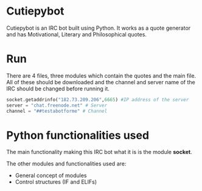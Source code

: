 # Cutiepybot
Cutiepybot is an IRC bot built using Python. It works as a quote generator and has Motivational, Literary and Philosophical quotes.

# Run
There are 4 files, three modules which contain the quotes and the main file. All of these should be downloaded and the channel and server name of the IRC should be changed before running it. 

```python 
socket.getaddrinfo("182.73.209.206",6665) #IP address of the server
server = "chat.freenode.net" # Server
channel = "##testabotforme" # Channel
```
# Python functionalities used
The main functionality making this IRC bot what it is is the module **socket**. 

The other modules and functionalities used are:
- General concept of modules
- Control structures (IF and ELIFs)

